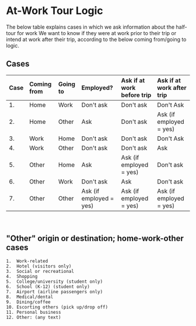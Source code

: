 # At-Work Tour Logic


The below table explains cases in which we ask information about the half-tour for work We want to know if they were at work prior to their trip or intend 
at work after their trip, according to the below coming from/going to logic.


## Cases

| **Case** | **Coming from**        | **Going to**           | **Employed?**                  | **Ask if at work before trip** | **Ask if at work after trip**  |
|:---------|:-----------------------|:-----------------------|:-------------------------------|:-------------------------------|:-------------------------------|
| 1.       | Home                   | Work                   | Don't ask                      | Don't ask                      | Don't Ask                      |
| 2.       | Home                   | Other                  | Ask                            | Don't ask                      | Ask (if employed = yes)        |
| 3.       | Work                   | Home                   | Don't ask                      | Don't ask                      | Don't Ask                      |
| 4.       | Work                   | Other                  | Don't ask                      | Don't ask                      | Ask                            |
| 5.       | Other                  | Home                   | Ask                            | Ask (if employed = yes)        | Don't ask                      |
| 6.       | Other                  | Work                   | Don't ask                      | Ask                            | Don't ask                      |
| 7.       | Other                  | Other                  | Ask (if employed = yes)        | Ask (if employed = yes)        | Ask (if employed = yes)        |

 <br/>
     
## "Other" origin or destination; home-work-other cases

```
1.  Work-related
2.  Hotel (visitors only)
3.  Social or recreational
4.  Shopping
5.  College/university (student only)
6.  School (K-12) (student only)
7.  Airport (airline passengers only)
8.  Medical/dental
9.  Dining/coffee
10. Escorting others (pick up/drop off)
11. Personal business
12. Other: (any text)    
```




